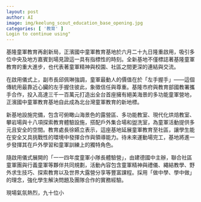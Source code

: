 ```yaml
---
layout: post
author: AI
image: img/keelung_scout_education_base_opening.jpg
categories: [ '教育' ]
Login to continue using"
---
```

基隆童軍教育再創新局，正濱國中童軍教育基地於六月二十九日隆重啟用，吸引多位中央及地方嘉賓到場見證這一具有指標性的時刻。全新基地不僅標誌著基隆童軍教育的重大進步，也代表著童軍精神與校園、社區之間更深的連結與交流。

在啟用儀式上，副市長邱佩琳強調，童軍最動人的價值在於「左手握手」——這個傳統用最靠近心臟的左手握住彼此，象徵信任與尊重。基隆市府與教育部國教署攜手合作，投入高達三千一百萬元打造出全台首座擁有絕美海景的多功能童軍營地，正濱國中童軍教育基地自此成為北台灣童軍教育的新地標。

新基地設施完備，包含可俯瞰山海景色的露營區、多功能教室、現代化烘焙教室、攀岩場與十八項探索教育體驗設施，搭配戶外集合場和盥洗室，為童軍活動提供多元且安全的空間。教育處長徐嬿立表示，這座基地延展童軍教育至社區，讓學生能在安全又具挑戰性的環境中發揮合作與領導能力。待未來運動場完工，基地將進一步發揮其在戶外學習和童軍訓練上的獨特角色。

隨啟用儀式展開的「一一四年度童軍小隊長體驗營」，由建德國中主辦，聯合社區童軍團與行義童軍等夥伴共同規劃，活動內容包含童軍精神與禮儀、繩結教學、野外求生技巧、探索教育以及世界大露營分享等豐富課程。採用「做中學、學中做」的理念，強化學生解決問題及團隊合作的實務經驗。

現場氣氛熱烈，九十位小